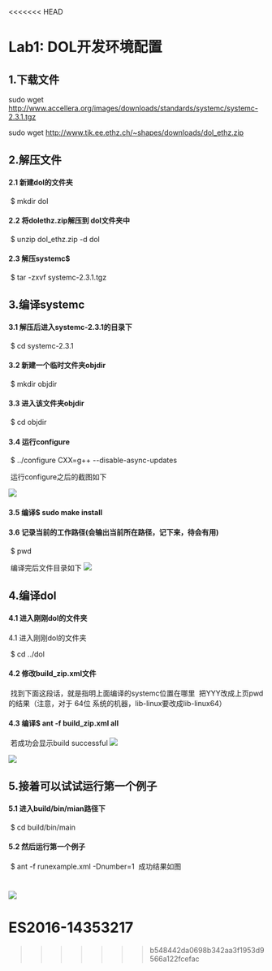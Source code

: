 <<<<<<< HEAD
# Lab1: DOL开发环境配置

## 1.下载文件

 sudo wget http://www.accellera.org/images/downloads/standards/systemc/systemc-2.3.1.tgz

 sudo wget http://www.tik.ee.ethz.ch/~shapes/downloads/dol_ethz.zip

## 2.解压文件

#### 2.1 新建dol的文件夹

​	$ mkdir dol

#### 2.2 将dolethz.zip解压到 dol文件夹中

​	$ unzip dol_ethz.zip -d dol

#### 2.3 解压systemc$

​	$ tar -zxvf systemc-2.3.1.tgz

## 3.编译systemc

#### 3.1 解压后进入systemc-2.3.1的目录下

​	$ cd systemc-2.3.1

#### 3.2 新建一个临时文件夹objdir

​	$ mkdir objdir

#### 3.3 进入该文件夹objdir

​	$ cd objdir

#### 3.4 运行configure

​	$ ../configure CXX=g++ --disable-async-updates

​	运行configure之后的截图如下

![](http://ww4.sinaimg.cn/mw690/a16d1d95gw1f8mibg71g2j20hk0ck0x5.jpg)

#### 3.5 编译$ sudo make install

#### 3.6 记录当前的工作路径(会输出当前所在路径，记下来，待会有用)

​	$ pwd

​	编译完后文件目录如下
![](http://ww3.sinaimg.cn/mw690/a16d1d95gw1f8mibgcn4hj20iz02ht9n.jpg)

## 4.编译dol

#### 4.1 进入刚刚dol的文件夹

4.1 进入刚刚dol的文件夹

​	$ cd ../dol

#### 4.2 修改build_zip.xml文件

​	找到下面这段话，就是指明上面编译的systemc位置在哪里
​	**<property name="systemc.inc" value="YYY/include"/>**
​	**<property name="systemc.lib" value="YYY/lib-linux/libsystemc.a"/>**
​	把YYY改成上页pwd的结果（注意，对于  64位 系统的机器，lib-linux要改成lib-linux64）

#### 4.3 编译$ ant -f build_zip.xml all

​	若成功会显示build successful
![](http://ww4.sinaimg.cn/mw690/a16d1d95gw1f8micjqz9nj20iz0bg42m.jpg)

![](http://ww4.sinaimg.cn/mw690/a16d1d95gw1f8micje27rj20gg0chadr.jpg)

## 5.接着可以试试运行第一个例子

#### 5.1 进入build/bin/mian路径下

​	$ cd build/bin/main

#### 5.2 然后运行第一个例子

​	$ ant -f runexample.xml -Dnumber=1
​	成功结果如图

![](http://ww2.sinaimg.cn/mw690/a16d1d95gw1f8mibhroybj20fn0c0n0u.jpg)
=======
# ES2016-14353217
>>>>>>> b548442da0698b342aa3f1953d9566a122fcefac
